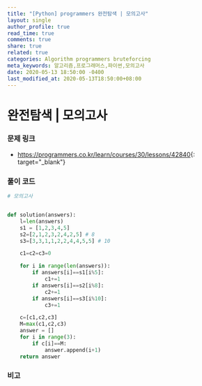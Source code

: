 ```yaml
---
title: "[Python] programmers 완전탐색 | 모의고사"
layout: single
author_profile: true
read_time: true
comments: true
share: true
related: true
categories: Algorithm programmers bruteforcing
meta_keywords: 알고리즘,프로그래머스,파이썬,모의고사
date: 2020-05-13 18:50:00 -0400
last_modified_at: 2020-05-13T18:50:00+08:00
---
```


# 완전탐색 | 모의고사

### 문제 링크

- <https://programmers.co.kr/learn/courses/30/lessons/42840>{: target="\_blank"}

### 풀이 코드

```python
# 모의고사


def solution(answers):
    l=len(answers)
    s1 = [1,2,3,4,5]
    s2=[2,1,2,3,2,4,2,5] # 8
    s3=[3,3,1,1,2,2,4,4,5,5] # 10

    c1=c2=c3=0

    for i in range(len(answers)):
        if answers[i]==s1[i%5]:
            c1+=1
        if answers[i]==s2[i%8]:
            c2+=1
        if answers[i]==s3[i%10]:
            c3+=1

    c=[c1,c2,c3]
    M=max(c1,c2,c3)
    answer = []
    for i in range(3):
        if c[i]==M:
            answer.append(i+1)
    return answer
```

### 비고
